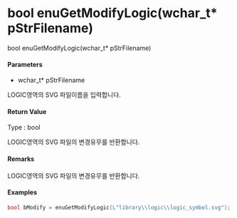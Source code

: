 # bool enuGetModifyLogic\(wchar\_t\* pStrFilename\)

bool enuGetModifyLogic\(wchar\_t\* pStrFilename\)

#### Parameters

* wchar\_t\* pStrFilename

LOGIC영역의 SVG 파일이름을 입력합니다.

#### Return Value

Type : bool

LOGIC영역의 SVG 파일의 변경유무를 반환합니다.

#### Remarks

LOGIC영역의 SVG 파일의 변경유무를 반환합니다.

#### Examples

```cpp
bool bModify = enuGetModifyLogic(L"library\\logic\\logic_symbol.svg");
```



